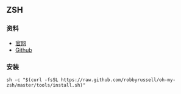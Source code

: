 ## ZSH

### 资料
- [官网](http://ohmyz.sh/)
- [Github](https://github.com/robbyrussell/oh-my-zsh/wiki)

### 安装

`sh -c "$(curl -fsSL https://raw.github.com/robbyrussell/oh-my-zsh/master/tools/install.sh)"`

